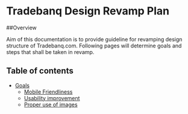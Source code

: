 # Tradebanq Design Revamp Plan

##Overview

Aim of this documentation is to provide guideline for revamping design structure of Tradebanq.com. Following pages will determine goals and steps that shall be taken in revamp.

## Table of contents

- [Goals](../goals/)
	- [Mobile Friendliness](../goals/#mobile-friendliness)
	- [Usability improvement](../goals/#usability-improvement)
	- [Proper use of images](../goals/#proper-utlization-of-images)